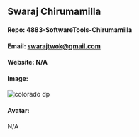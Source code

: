 ## Swaraj Chirumamilla
#### Repo: 4883-SoftwareTools-Chirumamilla
#### Email: swarajtwok@gmail.com
#### Website: N/A
#### Image:
![colorado dp](https://github.com/swarajtwok/4883-SoftwareTools-Chirumamilla/assets/67910599/22f112e8-9761-4dfe-a639-4bb2d5b89e65)

#### Avatar:
N/A

